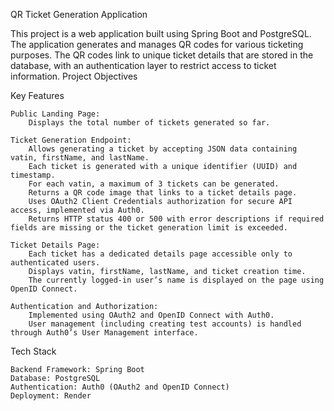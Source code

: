 QR Ticket Generation Application

This project is a web application built using Spring Boot and PostgreSQL. The application generates and manages QR codes for various ticketing purposes. The QR codes link to unique ticket details that are stored in the database, with an authentication layer to restrict access to ticket information.
Project Objectives

Key Features

    Public Landing Page:
        Displays the total number of tickets generated so far.

    Ticket Generation Endpoint:
        Allows generating a ticket by accepting JSON data containing vatin, firstName, and lastName.
        Each ticket is generated with a unique identifier (UUID) and timestamp.
        For each vatin, a maximum of 3 tickets can be generated.
        Returns a QR code image that links to a ticket details page.
        Uses OAuth2 Client Credentials authorization for secure API access, implemented via Auth0.
        Returns HTTP status 400 or 500 with error descriptions if required fields are missing or the ticket generation limit is exceeded.

    Ticket Details Page:
        Each ticket has a dedicated details page accessible only to authenticated users.
        Displays vatin, firstName, lastName, and ticket creation time.
        The currently logged-in user’s name is displayed on the page using OpenID Connect.

    Authentication and Authorization:
        Implemented using OAuth2 and OpenID Connect with Auth0.
        User management (including creating test accounts) is handled through Auth0’s User Management interface.

Tech Stack

    Backend Framework: Spring Boot
    Database: PostgreSQL
    Authentication: Auth0 (OAuth2 and OpenID Connect)
    Deployment: Render
